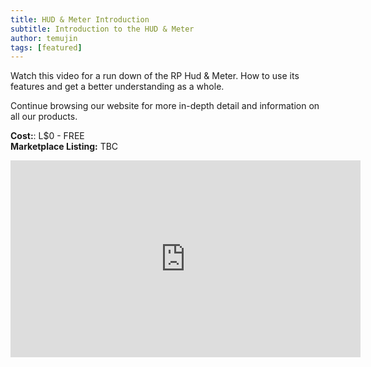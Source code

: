 ```yaml
---
title: HUD & Meter Introduction
subtitle: Introduction to the HUD & Meter
author: temujin
tags: [featured]
---
```


Watch this video for a run down of the RP Hud & Meter. How to use its features and get a better understanding as a whole.

Continue browsing our website for more in-depth detail and information on all our products.

**Cost:**: L$0 - FREE<br>
**Marketplace Listing:** TBC

<iframe width="560" height="315" src="https://www.youtube.com/embed/r2uQNOQcle0" frameborder="0" allow="accelerometer; autoplay; encrypted-media; gyroscope; picture-in-picture" allowfullscreen></iframe>
